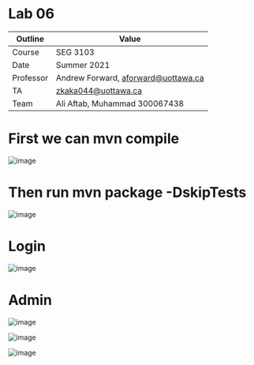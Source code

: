 # Lab 06

| Outline | Value |
| --- | --- |
| Course | SEG 3103 |
| Date | Summer 2021 |
| Professor | Andrew Forward, aforward@uottawa.ca |
| TA | zkaka044@uottawa.ca |
| Team | Ali Aftab, Muhammad 300067438 |

# First we can mvn compile

![image](https://user-images.githubusercontent.com/37605427/125003710-cb0d7280-e025-11eb-9eab-e6dd5c59f3e3.png)

# Then run mvn package -DskipTests
![image](https://user-images.githubusercontent.com/37605427/125003516-5e927380-e025-11eb-9290-7afed1707717.png)

# Login
![image](https://user-images.githubusercontent.com/37605427/125004006-8504de80-e026-11eb-8811-62d4fa00dd37.png)

# Admin
![image](https://user-images.githubusercontent.com/37605427/125003525-64885480-e025-11eb-9f40-0e0d7def2c54.png)

![image](https://user-images.githubusercontent.com/37605427/125003582-81248c80-e025-11eb-8606-5d6e711d1a46.png)

![image](https://user-images.githubusercontent.com/37605427/125003617-95688980-e025-11eb-8df2-f5e6b64ff40e.png)
